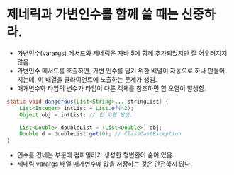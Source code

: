 # 제네릭과 가변인수를 함께 쓸 때는 신중하라.
* 가변인수(varargs) 메서드와 제네릭은 자바 5에 함께 추가되었지만 잘 어우러지지 않음.
* 가변인수 메서드를 호출하면, 가변 인수를 담기 위한 배열이 자동으로 하나 만들어지는데, 이 배열을 클라이언트에 노출하는 문제가 생김.
* 매개변수화 타입의 변수가 타입이 다른 객체를 참조하면 힙 오염이 발생함.

```java
static void dangerous(List<String>... stringList) {
    List<Integer> intList = List.of(42);
    Object obj = intList; // 힙 오염 발생.

    List<Double> doubleList = (List<Double>) obj; 
    Double d = doubleList.get(0); // ClassCastException    
}
```
* 인수를 건네는 부분에 컴파일러가 생성한 형변환이 숨어 있음.
* 제네릭 varargs 배열 매개변수에 값을 저장하는 것은 안전하지 않다.